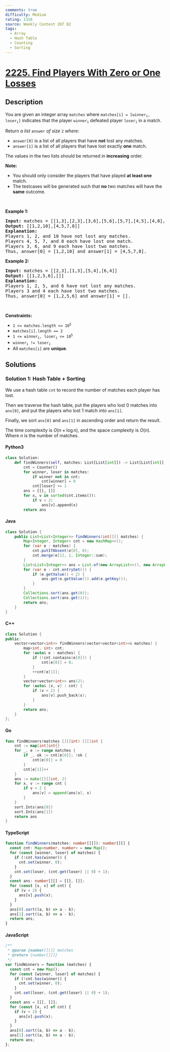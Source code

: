 ```yaml
---
comments: true
difficulty: Medium
rating: 1316
source: Weekly Contest 287 Q2
tags:
  - Array
  - Hash Table
  - Counting
  - Sorting
---
```


<!-- problem:start -->

# [2225. Find Players With Zero or One Losses](https://leetcode.com/problems/find-players-with-zero-or-one-losses)

## Description

<!-- description:start -->

<p>You are given an integer array <code>matches</code> where <code>matches[i] = [winner<sub>i</sub>, loser<sub>i</sub>]</code> indicates that the player <code>winner<sub>i</sub></code> defeated player <code>loser<sub>i</sub></code> in a match.</p>

<p>Return <em>a list </em><code>answer</code><em> of size </em><code>2</code><em> where:</em></p>

<ul>
	<li><code>answer[0]</code> is a list of all players that have <strong>not</strong> lost any matches.</li>
	<li><code>answer[1]</code> is a list of all players that have lost exactly <strong>one</strong> match.</li>
</ul>

<p>The values in the two lists should be returned in <strong>increasing</strong> order.</p>

<p><strong>Note:</strong></p>

<ul>
	<li>You should only consider the players that have played <strong>at least one</strong> match.</li>
	<li>The testcases will be generated such that <strong>no</strong> two matches will have the <strong>same</strong> outcome.</li>
</ul>

<p>&nbsp;</p>
<p><strong class="example">Example 1:</strong></p>

<pre>
<strong>Input:</strong> matches = [[1,3],[2,3],[3,6],[5,6],[5,7],[4,5],[4,8],[4,9],[10,4],[10,9]]
<strong>Output:</strong> [[1,2,10],[4,5,7,8]]
<strong>Explanation:</strong>
Players 1, 2, and 10 have not lost any matches.
Players 4, 5, 7, and 8 each have lost one match.
Players 3, 6, and 9 each have lost two matches.
Thus, answer[0] = [1,2,10] and answer[1] = [4,5,7,8].
</pre>

<p><strong class="example">Example 2:</strong></p>

<pre>
<strong>Input:</strong> matches = [[2,3],[1,3],[5,4],[6,4]]
<strong>Output:</strong> [[1,2,5,6],[]]
<strong>Explanation:</strong>
Players 1, 2, 5, and 6 have not lost any matches.
Players 3 and 4 each have lost two matches.
Thus, answer[0] = [1,2,5,6] and answer[1] = [].
</pre>

<p>&nbsp;</p>
<p><strong>Constraints:</strong></p>

<ul>
	<li><code>1 &lt;= matches.length &lt;= 10<sup>5</sup></code></li>
	<li><code>matches[i].length == 2</code></li>
	<li><code>1 &lt;= winner<sub>i</sub>, loser<sub>i</sub> &lt;= 10<sup>5</sup></code></li>
	<li><code>winner<sub>i</sub> != loser<sub>i</sub></code></li>
	<li>All <code>matches[i]</code> are <strong>unique</strong>.</li>
</ul>

<!-- description:end -->

## Solutions

<!-- solution:start -->

### Solution 1: Hash Table + Sorting

We use a hash table `cnt` to record the number of matches each player has lost.

Then we traverse the hash table, put the players who lost 0 matches into `ans[0]`, and put the players who lost 1 match into `ans[1]`.

Finally, we sort `ans[0]` and `ans[1]` in ascending order and return the result.

The time complexity is $O(n \times \log n)$, and the space complexity is $O(n)$. Where $n$ is the number of matches.

<!-- tabs:start -->

#### Python3

```python
class Solution:
    def findWinners(self, matches: List[List[int]]) -> List[List[int]]:
        cnt = Counter()
        for winner, loser in matches:
            if winner not in cnt:
                cnt[winner] = 0
            cnt[loser] += 1
        ans = [[], []]
        for x, v in sorted(cnt.items()):
            if v < 2:
                ans[v].append(x)
        return ans
```

#### Java

```java
class Solution {
    public List<List<Integer>> findWinners(int[][] matches) {
        Map<Integer, Integer> cnt = new HashMap<>();
        for (var e : matches) {
            cnt.putIfAbsent(e[0], 0);
            cnt.merge(e[1], 1, Integer::sum);
        }
        List<List<Integer>> ans = List.of(new ArrayList<>(), new ArrayList<>());
        for (var e : cnt.entrySet()) {
            if (e.getValue() < 2) {
                ans.get(e.getValue()).add(e.getKey());
            }
        }
        Collections.sort(ans.get(0));
        Collections.sort(ans.get(1));
        return ans;
    }
}
```

#### C++

```cpp
class Solution {
public:
    vector<vector<int>> findWinners(vector<vector<int>>& matches) {
        map<int, int> cnt;
        for (auto& e : matches) {
            if (!cnt.contains(e[0])) {
                cnt[e[0]] = 0;
            }
            ++cnt[e[1]];
        }
        vector<vector<int>> ans(2);
        for (auto& [x, v] : cnt) {
            if (v < 2) {
                ans[v].push_back(x);
            }
        }
        return ans;
    }
};
```

#### Go

```go
func findWinners(matches [][]int) [][]int {
	cnt := map[int]int{}
	for _, e := range matches {
		if _, ok := cnt[e[0]]; !ok {
			cnt[e[0]] = 0
		}
		cnt[e[1]]++
	}
	ans := make([][]int, 2)
	for x, v := range cnt {
		if v < 2 {
			ans[v] = append(ans[v], x)
		}
	}
	sort.Ints(ans[0])
	sort.Ints(ans[1])
	return ans
}
```

#### TypeScript

```ts
function findWinners(matches: number[][]): number[][] {
  const cnt: Map<number, number> = new Map();
  for (const [winner, loser] of matches) {
    if (!cnt.has(winner)) {
      cnt.set(winner, 0);
    }
    cnt.set(loser, (cnt.get(loser) || 0) + 1);
  }
  const ans: number[][] = [[], []];
  for (const [x, v] of cnt) {
    if (v < 2) {
      ans[v].push(x);
    }
  }
  ans[0].sort((a, b) => a - b);
  ans[1].sort((a, b) => a - b);
  return ans;
}
```

#### JavaScript

```js
/**
 * @param {number[][]} matches
 * @return {number[][]}
 */
var findWinners = function (matches) {
  const cnt = new Map();
  for (const [winner, loser] of matches) {
    if (!cnt.has(winner)) {
      cnt.set(winner, 0);
    }
    cnt.set(loser, (cnt.get(loser) || 0) + 1);
  }
  const ans = [[], []];
  for (const [x, v] of cnt) {
    if (v < 2) {
      ans[v].push(x);
    }
  }
  ans[0].sort((a, b) => a - b);
  ans[1].sort((a, b) => a - b);
  return ans;
};
```

<!-- tabs:end -->

<!-- solution:end -->

<!-- problem:end -->
